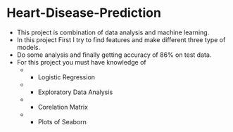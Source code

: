 # Heart-Disease-Prediction

* This project is combination of data analysis and machine learning. 
* In this project First I try to find features and make different three type of models. 
* Do some analysis and finally getting accuracy of 86% on test data.
* For this project you must have knowledge of 
  * * Logistic Regression
  * * Exploratory Data Analysis
  * * Corelation Matrix
  * * Plots of Seaborn
